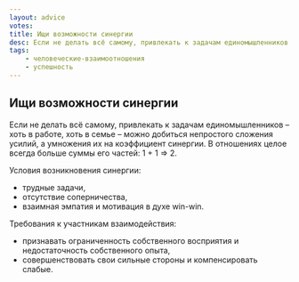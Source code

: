 ```yaml
---
layout: advice
votes:
title: Ищи возможности синергии
desc: Если не делать всё самому, привлекать к задачам единомышленников – хоть в работе, хоть в семье – можно добиться непростого сложения усилий, а умножения их на коэффициент синергии.
tags:
    - человеческие-взаимоотношения
    - успешность
---
```


## Ищи возможности синергии

Если не делать всё самому, привлекать к задачам единомышленников – хоть в работе, хоть в семье – можно добиться непростого сложения усилий, а умножения их на коэффициент синергии. В отношениях целое всегда больше суммы его частей: 1 + 1 => 2.

Условия возникновения синергии:

- трудные задачи,
- отсутствие соперничества,
- взаимная эмпатия и мотивация в духе win-win.

Требования к участникам взаимодействия:

- признавать ограниченность собственного восприятия и недостаточность собственного опыта,
- совершенствовать свои сильные стороны и компенсировать слабые.
